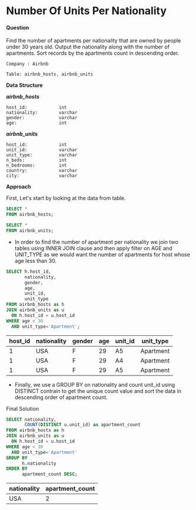 # Number Of Units Per Nationality

#### Question

Find the number of apartments per nationality that are owned by people under 30 years old.
Output the nationality along with the number of apartments.
Sort records by the apartments count in descending order.

`Company : Airbnb`

`Table: airbnb_hosts, airbnb_units`

**Data Structure**

***airbnb_hosts***

```
host_id:            int
nationality:        varchar
gender:             varchar
age:                int 
```

***airbnb_units***

```
host_id:            int
unit_id:            varchar
unit_type:          varchar
n_beds:             int
n_bedrooms:         int
country:            varchar
city:               varchar
```

**Approach**

First, Let's start by looking at the data from table. 

```sql
SELECT * 
FROM airbnb_hosts;

SELECT * 
FROM airbnb_units;
```

- In order to find the number of apartment per nationality we join two tables using INNER JOIN clause and then apply filter on AGE and UNIT_TYPE as we would want the number of apartments for host whose age less than 30.

```sql
SELECT h.host_id,
       nationality,
       gender,
       age,
       unit_id,
       unit_type
FROM airbnb_hosts as h
JOIN airbnb_units as u
  ON h.host_id = u.host_id
WHERE age < 30 
  AND unit_type='Apartment';
```

| host_id | nationality | gender | age | unit_id | unit_type |
| ------- | ----------- |:------ | --- | ------- | --------- |
| 1       | USA         | F      | 29  | A5      | Apartment |
| 1       | USA         | F      | 29  | A4      | Apartment |
| 1       | USA         | F      | 29  | A5      | Apartment |

- Finally, we use a GROUP BY on nationality and count unit_id using DISTINCT contrain to get the unique count value and sort the data in descending order of apartment count.

Final Solution

```sql
SELECT nationality,
       COUNT(DISTINCT u.unit_id) as apartment_count
FROM airbnb_hosts as h
JOIN airbnb_units as u
  ON h.host_id = u.host_id
WHERE age < 30 
  AND unit_type='Apartment'
GROUP BY 
      h.nationality
ORDER BY 
      apartment_count DESC;  
```

| nationality | apartment_count |
| ----------- | --------------- |
| USA         | 2               |
